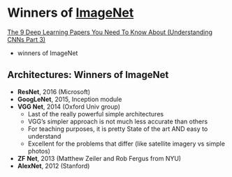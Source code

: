 # Winners of [ImageNet](http://www.image-net.org)

[The 9 Deep Learning Papers You Need To Know About (Understanding CNNs Part 3)](https://adeshpande3.github.io/adeshpande3.github.io/The-9-Deep-Learning-Papers-You-Need-To-Know-About.html) 
- winners of ImageNet

## Architectures: Winners of ImageNet
- **ResNet**, 2016 (Microsoft)
- **GoogLeNet**, 2015, Inception module
- **VGG Net**, 2014 (Oxford Univ group)
  - Last of the really powerful simple architectures
  - VGG’s simpler approach is not much less accurate than others
  - For teaching purposes, it is pretty State of the art AND easy to understand
  - Excellent for the problems that differ (like satellite imagery vs simple photos)
- **ZF Net**, 2013 (Matthew Zeiler and Rob Fergus from NYU)
- **AlexNet**, 2012 (Stanford)




